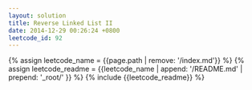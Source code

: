 ```yaml
---
layout: solution
title: Reverse Linked List II
date: 2014-12-29 00:26:24 +0800
leetcode_id: 92
---
```

{% assign leetcode_name = {{page.path | remove: '/index.md'}}  %}
{% assign leetcode_readme = {{leetcode_name | append: '/README.md' | prepend: '_root/' }}  %}
{% include {{leetcode_readme}} %}
